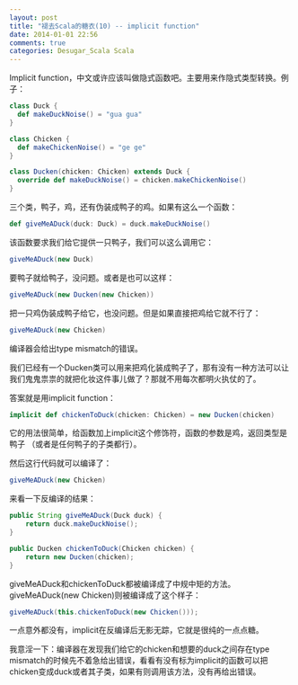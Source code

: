 ```yaml
---
layout: post
title: "褪去Scala的糖衣(10) -- implicit function"
date: 2014-01-01 22:56
comments: true
categories: Desugar_Scala Scala
---
```


Implicit function，中文或许应该叫做隐式函数吧。主要用来作隐式类型转换。例子：

```scala
class Duck {
  def makeDuckNoise() = "gua gua"
}

class Chicken {
  def makeChickenNoise() = "ge ge"
}

class Ducken(chicken: Chicken) extends Duck {
  override def makeDuckNoise() = chicken.makeChickenNoise()
}
```

三个类，鸭子，鸡，还有伪装成鸭子的鸡。如果有这么一个函数：

```scala
def giveMeADuck(duck: Duck) = duck.makeDuckNoise()
```

该函数要求我们给它提供一只鸭子，我们可以这么调用它：

```scala
giveMeADuck(new Duck)
```

要鸭子就给鸭子，没问题。或者是也可以这样：

```scala
giveMeADuck(new Ducken(new Chicken))
```

把一只鸡伪装成鸭子给它，也没问题。但是如果直接把鸡给它就不行了：

```scala
giveMeADuck(new Chicken)
```

编译器会给出type mismatch的错误。

我们已经有一个Ducken类可以用来把鸡化装成鸭子了，那有没有一种方法可以让我们鬼鬼祟祟的就把化妆这件事儿做了？那就不用每次都明火执仗的了。

答案就是用implicit function：

```scala
implicit def chickenToDuck(chicken: Chicken) = new Ducken(chicken)
```

它的用法很简单，给函数加上implicit这个修饰符，函数的参数是鸡，返回类型是鸭子 （或者是任何鸭子的子类都行）。

然后这行代码就可以编译了：

```scala
giveMeADuck(new Chicken)
```

来看一下反编译的结果：

```java
public String giveMeADuck(Duck duck) {
    return duck.makeDuckNoise();
}

public Ducken chickenToDuck(Chicken chicken) {
    return new Ducken(chicken);
}
```

giveMeADuck和chickenToDuck都被编译成了中规中矩的方法。giveMeADuck(new Chicken)则被编译成了这个样子：

```java
giveMeADuck(this.chickenToDuck(new Chicken()));
```

一点意外都没有，implicit在反编译后无影无踪，它就是很纯的一点点糖。

我意淫一下：编译器在发现我们给它的chicken和想要的duck之间存在type mismatch的时候先不着急给出错误，看看有没有标为implicit的函数可以把chicken变成duck或者其子类，如果有则调用该方法，没有再给出错误。

